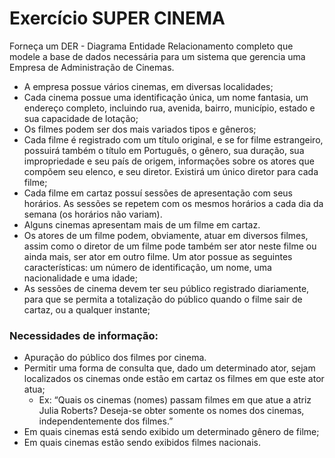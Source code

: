 
# Exercício SUPER CINEMA

Forneça um DER - Diagrama Entidade Relacionamento completo que modele a base de dados necessária para um sistema que gerencia uma Empresa de Administração de Cinemas. 

* A empresa possue vários cinemas, em diversas localidades;
* Cada cinema possue uma identificação única, um nome fantasia, um endereço completo, incluindo rua, avenida, bairro, município, estado e sua capacidade de lotação;
* Os filmes podem ser dos mais variados tipos e gêneros;
* Cada filme é registrado com um título original, e se for filme estrangeiro, possuirá também o título em Português, o gênero, sua duração, sua impropriedade e seu país de origem, informações sobre os atores que compõem seu elenco, e seu diretor. Existirá um único diretor para cada filme;
* Cada filme em cartaz possuí sessões de apresentação com seus horários. As sessões se repetem com os mesmos horários a cada dia da semana (os horários não variam).
* Alguns cinemas apresentam mais de um filme em cartaz.
* Os atores de um filme podem, obviamente, atuar em diversos filmes, assim como o diretor de um filme pode também ser ator neste filme ou ainda mais, ser ator em outro filme. Um ator possue as seguintes características: um número de identificação, um nome, uma nacionalidade e uma idade;
* As sessões de cinema devem ter seu público registrado diariamente, para que se permita a totalização do público quando o filme sair de cartaz, ou a qualquer instante;
  
### Necessidades de informação:

* Apuração do público dos filmes por cinema.
* Permitir uma forma de consulta que, dado um determinado ator, sejam localizados os cinemas onde estão em cartaz os filmes em que este ator atua;
    * Ex: “Quais os cinemas (nomes) passam filmes em que atue a atriz Julia Roberts? Deseja-se obter somente os nomes dos cinemas, independentemente dos filmes.”
* Em quais cinemas está sendo exibido um determinado gênero de filme;
* Em quais cinemas estão sendo exibidos filmes nacionais. 